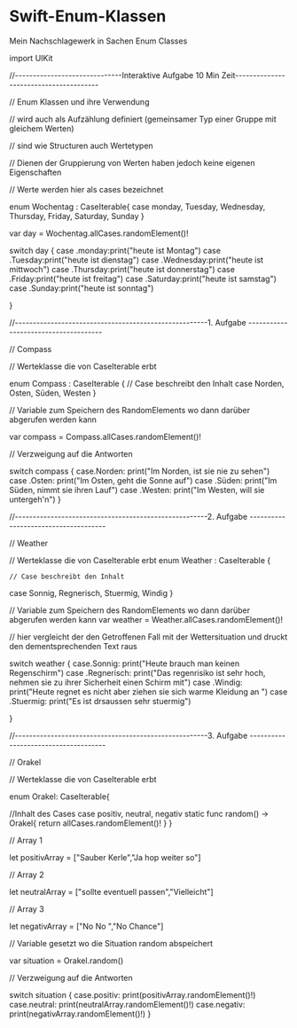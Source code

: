 # Swift-Enum-Klassen
Mein Nachschlagewerk in Sachen Enum Classes


import UIKit

//------------------------------Interaktive Aufgabe 10 Min Zeit---------------------------------------


// Enum Klassen und ihre Verwendung

// wird auch als Aufzählung definiert (gemeinsamer Typ einer Gruppe mit gleichem Werten)

// sind wie Structuren auch Wertetypen

// Dienen der Gruppierung von Werten haben jedoch keine eigenen Eigenschaften

// Werte werden hier als cases bezeichnet


enum Wochentag : CaseIterable{
    case monday, Tuesday, Wednesday, Thursday, Friday, Saturday, Sunday
}

var day = Wochentag.allCases.randomElement()!

switch day {
case .monday:print("heute ist Montag")
case .Tuesday:print("heute ist dienstag")
case .Wednesday:print("heute ist mittwoch")
case .Thursday:print("heute ist donnerstag")
case .Friday:print("heute ist freitag")
case .Saturday:print("heute ist samstag")
case .Sunday:print("heute ist sonntag")
    
}


//------------------------------------------------------1. Aufgabe -------------------------------------

// Compass

// Werteklasse die von CaseIterable erbt

enum Compass : CaseIterable {
    // Case beschreibt den Inhalt
    case Norden, Osten, Süden, Westen
}


// Variable zum Speichern des RandomElements wo dann darüber abgerufen werden kann

var compass = Compass.allCases.randomElement()!

// Verzweigung auf die Antworten

switch compass {
case.Norden: print("Im Norden, ist sie nie zu sehen")
case .Osten: print("Im Osten, geht die Sonne auf")
case .Süden: print("Im Süden, nimmt sie ihren Lauf")
case .Westen: print("Im Westen, will sie untergeh'n")
}




//------------------------------------------------------2. Aufgabe -------------------------------------

// Weather

// Werteklasse die von CaseIterable erbt
enum Weather : CaseIterable {
    
    // Case beschreibt den Inhalt
   
   case Sonnig, Regnerisch, Stuermig, Windig
}

// Variable zum Speichern des RandomElements wo dann darüber abgerufen werden kann
var weather = Weather.allCases.randomElement()!

// hier vergleicht der den Getroffenen Fall mit der Wettersituation und druckt den dementsprechenden Text raus

switch weather {
case.Sonnig: print("Heute brauch man keinen Regenschirm")
case .Regnerisch: print("Das regenrisiko ist sehr hoch, nehmen sie zu ihrer Sicherheit einen Schirm mit")
case .Windig: print("Heute regnet es nicht aber ziehen sie sich warme Kleidung an ")
case .Stuermig: print("Es ist drsaussen sehr stuermig")
    
}


//------------------------------------------------------3. Aufgabe -------------------------------------

// Orakel


// Werteklasse die von CaseIterable erbt

enum Orakel: CaseIterable{
    
 //Inhalt des Cases
    case positiv, neutral, negativ
    static func random() -> Orakel{
        return allCases.randomElement()!
    }
}

// Array 1

let positivArray = ["Sauber Kerle","Ja hop weiter so"]

// Array 2

let neutralArray = ["sollte eventuell passen","Vielleicht"]

// Array 3

let negativArray = ["No No ","No Chance"]


// Variable gesetzt wo die Situation random abspeichert

var situation = Orakel.random()

// Verzweigung auf die Antworten

switch situation {
case.positiv: print(positivArray.randomElement()!)
case.neutral: print(neutralArray.randomElement()!)
case.negativ: print(negativArray.randomElement()!)
}

